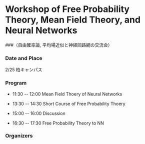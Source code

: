 
# Workshop of Free Probability Theory, Mean Field Theory, and Neural Networks

###（自由確率論, 平均場近似と神経回路網の交流会）


###  Date and Place
2/25
柏キャンパス


###  Program


- 11:30 -- 12:00  Mean Field Thoery of Neural Networks

- 13:30 -- 14:30  Short Course of Free Probability Thoery


- 15:00 -- 16:00  Discussion


- 16:30 -- 17:30  Free Probability Theory to NN



### Organizers

